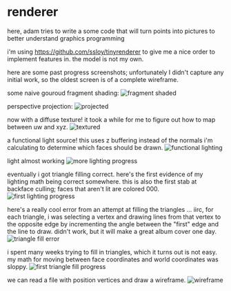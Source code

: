 # renderer

here, adam tries to write a some code that will turn points into pictures to better understand graphics programming

i'm using https://github.com/ssloy/tinyrenderer to give me a nice order to implement features in.
the model is not my own.

here are some past progress screenshots; unfortunately I didn't capture any initial work, so the oldest screen is of a complete wireframe.

some naive gouroud fragment shading:
![fragment shaded](doc/screens/2017-03-27_1.png)

perspective projection:
![projected](doc/screens/2017-03-27_2.png)

now with a diffuse texture! it took a while for me to figure out how to map between uw and xyz. 
![textured](doc/screens/2016-08-15_1.png)

a functional light source! this uses z buffering instead of the normals i'm calculating to determine which faces should be drawn.
![functional lighting](doc/screens/2016-08-07_1.png)

light almost working
![more lighting progress](doc/screens/2016-07-31_1.png)

eventually i got triangle filling correct. here's the first evidence of my lighting math being correct somewhere. this is also the first stab at backface culling; faces that aren't lit are colored 000.
![first lighting progress](doc/screens/2016-07-30_1.png)

here's a really cool error from an attempt at filling the triangles ... iirc, for each triangle, i was selecting a vertex and drawing lines from that vertex to the opposite edge by incrementing the angle between the "first" edge and the line to draw. didn't work, but it will make a great album cover one day.
![triangle fill error](doc/screens/2016-06-15_1.png)

i spent many weeks trying to fill in triangles, which it turns out is not easy. my math for moving between face coordinates and world coordinates was sloppy.
![first triangle fill progress](doc/screens/2016-06-08_1.png)

we can read a file with position vertices and draw a wireframe. 
![wireframe](doc/screens/2016-06-21_1.png)
